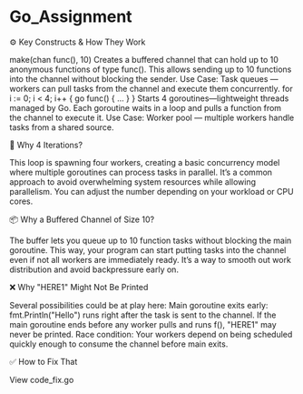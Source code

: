 # Go_Assignment

⚙️ Key Constructs & How They Work

make(chan func(), 10)
Creates a buffered channel that can hold up to 10 anonymous functions of type func().
This allows sending up to 10 functions into the channel without blocking the sender.
Use Case: Task queues — workers can pull tasks from the channel and execute them concurrently.
for i := 0; i < 4; i++ { go func() { ... } }
Starts 4 goroutines—lightweight threads managed by Go.
Each goroutine waits in a loop and pulls a function from the channel to execute it.
Use Case: Worker pool — multiple workers handle tasks from a shared source.

🔄 Why 4 Iterations?

This loop is spawning four workers, creating a basic concurrency model where multiple goroutines can process tasks in parallel. It’s a common approach to avoid overwhelming system resources while allowing parallelism. You can adjust the number depending on your workload or CPU cores.

📦 Why a Buffered Channel of Size 10?

The buffer lets you queue up to 10 function tasks without blocking the main goroutine. This way, your program can start putting tasks into the channel even if not all workers are immediately ready. It’s a way to smooth out work distribution and avoid backpressure early on.

❌ Why "HERE1" Might Not Be Printed

Several possibilities could be at play here:
Main goroutine exits early:
fmt.Println("Hello") runs right after the task is sent to the channel.
If the main goroutine ends before any worker pulls and runs f(), "HERE1" may never be printed.
Race condition:
Your workers depend on being scheduled quickly enough to consume the channel before main exits.

✅ How to Fix That

View code_fix.go

